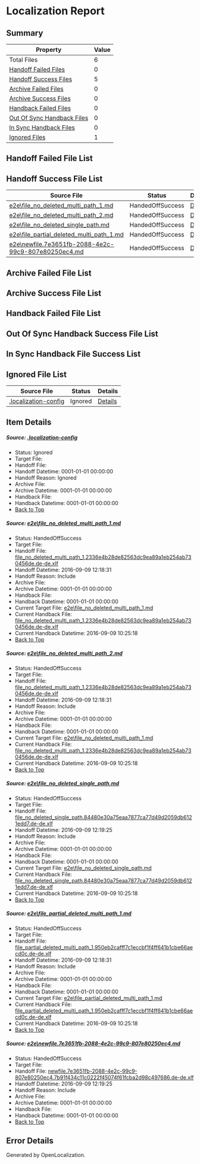 # <a name='report-top'></a> Localization Report

## Summary
 Property | Value 
 -------- | ----- 
 Total Files | 6
[ Handoff Failed Files ](#handoff-failed-list)| 0
[ Handoff Success Files ](#handoff-success-list)| 5
[ Archive Failed Files ](#archive-failed-list)| 0
[ Archive Success Files ](#archive-success-list)| 0
[ Handback Failed Files ](#handback-failed-list)| 0
[ Out Of Sync Handback Files ](#outofsync-handback-success-list)| 0
[ In Sync Handback Files ](#insync-handback-success-list)| 0
[ Ignored Files ](#ignored-list)| 1

## <a name='handoff-failed-list'></a> Handoff Failed File List

## <a name='handoff-success-list'></a> Handoff Success File List
 Source File | Status | Details 
 ----------- | ------ | ------- 
 [e2e\file_no_deleted_multi_path_1.md](https://github.com/OpenLocalizationTestOrg/ol-test0/blob/068e1240352dd8ca2b974277bf4ff16d4762472f/e2e/file_no_deleted_multi_path_1.md) | HandedOffSuccess | [Details](#89c5ad7a703d40e781285354a3a9df1157a292fb1)
 [e2e\file_no_deleted_multi_path_2.md](https://github.com/OpenLocalizationTestOrg/ol-test0/blob/e8a34013fc5e844a6e9025c754572cc74021b92e/e2e/file_no_deleted_multi_path_2.md) | HandedOffSuccess | [Details](#89c5ad7a703d40e781285354a3a9df1157a292fb2)
 [e2e\file_no_deleted_single_path.md](https://github.com/OpenLocalizationTestOrg/ol-test0/blob/e8a34013fc5e844a6e9025c754572cc74021b92e/e2e/file_no_deleted_single_path.md) | HandedOffSuccess | [Details](#868df3fb686834811c3ecee511194f9ec7e3a7bb3)
 [e2e\file_partial_deleted_multi_path_1.md](https://github.com/OpenLocalizationTestOrg/ol-test0/blob/068e1240352dd8ca2b974277bf4ff16d4762472f/e2e/file_partial_deleted_multi_path_1.md) | HandedOffSuccess | [Details](#13cde5d94390eca17f667c7b44c6100184346ba54)
 [e2e\newfile.7e3651fb-2088-4e2c-99c9-807e80250ec4.md](https://github.com/OpenLocalizationTestOrg/ol-test0/blob/e8a34013fc5e844a6e9025c754572cc74021b92e/e2e/newfile.7e3651fb-2088-4e2c-99c9-807e80250ec4.md) | HandedOffSuccess | [Details](#7348136a1fc9f6ac3a39bbe951950133a2af5fcf5)

## <a name='archive-failed-list'></a> Archive Failed File List

## <a name='archive-success-list'></a> Archive Success File List

## <a name='handback-failed-list'></a> Handback Failed File List

## <a name='outofsync-handback-success-list'></a> Out Of Sync Handback Success File List

## <a name='insync-handback-success-list'></a> In Sync Handback File Success List

## <a name='ignored-list'></a> Ignored File List
 Source File | Status | Details 
 ----------- | ------ | ------- 
 [.localization-config](https://github.com/OpenLocalizationTestOrg/ol-test0/blob/e8a34013fc5e844a6e9025c754572cc74021b92e/.localization-config) | Ignored | [Details](#c268a05ecaa7ec85942ed632c29928ee5bd6da8d0)

## Item Details
##### <a name='c268a05ecaa7ec85942ed632c29928ee5bd6da8d0'></a> Source: [.localization-config](https://github.com/OpenLocalizationTestOrg/ol-test0/blob/e8a34013fc5e844a6e9025c754572cc74021b92e/.localization-config)
* Status: Ignored
* Target File: 
* Handoff File: 
* Handoff Datetime: 0001-01-01 00:00:00
* Handoff Reason: Ignored
* Archive File: 
* Archive Datetime: 0001-01-01 00:00:00
* Handback File: 
* Handback Datetime: 0001-01-01 00:00:00
* [Back to Top](#report-top)

##### <a name='89c5ad7a703d40e781285354a3a9df1157a292fb1'></a> Source: [e2e\file_no_deleted_multi_path_1.md](https://github.com/OpenLocalizationTestOrg/ol-test0/blob/068e1240352dd8ca2b974277bf4ff16d4762472f/e2e/file_no_deleted_multi_path_1.md)
* Status: HandedOffSuccess
* Target File: 
* Handoff File: [file_no_deleted_multi_path_1.2336e4b28de82563dc9ea89a1eb254ab730456de.de-de.xlf](https://github.com/OpenLocalizationTestOrg/ol-test0-handoff/blob/293a4984a7d4c72bfd2688c992efaaa071a7ec35/ol-handoff/OpenLocalizationTestOrg/ol-test0-dede/yuwzho/mt/file_no_deleted_multi_path_1.2336e4b28de82563dc9ea89a1eb254ab730456de.de-de.xlf)
* Handoff Datetime: 2016-09-09 12:18:31
* Handoff Reason: Include
* Archive File: 
* Archive Datetime: 0001-01-01 00:00:00
* Handback File: 
* Handback Datetime: 0001-01-01 00:00:00
* Current Target File: [e2e\file_no_deleted_multi_path_1.md](https://github.com/OpenLocalizationTestOrg/ol-test0-dede/blob/6aac344de964c75fb35066d7b0788170749f01ad/e2e/file_no_deleted_multi_path_1.md)
* Current Handback File: [file_no_deleted_multi_path_1.2336e4b28de82563dc9ea89a1eb254ab730456de.de-de.xlf](https://github.com/OpenLocalizationTestOrg/ol-test0-handback/blob/9d0a25d7c2421e3ccd13aeabc2aa22c328251534/ol-handback/OpenLocalizationTestOrg/ol-test0-dede/yuwzho/mt/file_no_deleted_multi_path_1.2336e4b28de82563dc9ea89a1eb254ab730456de.de-de.xlf)
* Current Handback Datetime: 2016-09-09 10:25:18
* [Back to Top](#report-top)

##### <a name='89c5ad7a703d40e781285354a3a9df1157a292fb2'></a> Source: [e2e\file_no_deleted_multi_path_2.md](https://github.com/OpenLocalizationTestOrg/ol-test0/blob/e8a34013fc5e844a6e9025c754572cc74021b92e/e2e/file_no_deleted_multi_path_2.md)
* Status: HandedOffSuccess
* Target File: 
* Handoff File: [file_no_deleted_multi_path_1.2336e4b28de82563dc9ea89a1eb254ab730456de.de-de.xlf](https://github.com/OpenLocalizationTestOrg/ol-test0-handoff/blob/293a4984a7d4c72bfd2688c992efaaa071a7ec35/ol-handoff/OpenLocalizationTestOrg/ol-test0-dede/yuwzho/mt/file_no_deleted_multi_path_1.2336e4b28de82563dc9ea89a1eb254ab730456de.de-de.xlf)
* Handoff Datetime: 2016-09-09 12:18:31
* Handoff Reason: Include
* Archive File: 
* Archive Datetime: 0001-01-01 00:00:00
* Handback File: 
* Handback Datetime: 0001-01-01 00:00:00
* Current Target File: [e2e\file_no_deleted_multi_path_1.md](https://github.com/OpenLocalizationTestOrg/ol-test0-dede/blob/6aac344de964c75fb35066d7b0788170749f01ad/e2e/file_no_deleted_multi_path_1.md)
* Current Handback File: [file_no_deleted_multi_path_1.2336e4b28de82563dc9ea89a1eb254ab730456de.de-de.xlf](https://github.com/OpenLocalizationTestOrg/ol-test0-handback/blob/9d0a25d7c2421e3ccd13aeabc2aa22c328251534/ol-handback/OpenLocalizationTestOrg/ol-test0-dede/yuwzho/mt/file_no_deleted_multi_path_1.2336e4b28de82563dc9ea89a1eb254ab730456de.de-de.xlf)
* Current Handback Datetime: 2016-09-09 10:25:18
* [Back to Top](#report-top)

##### <a name='868df3fb686834811c3ecee511194f9ec7e3a7bb3'></a> Source: [e2e\file_no_deleted_single_path.md](https://github.com/OpenLocalizationTestOrg/ol-test0/blob/e8a34013fc5e844a6e9025c754572cc74021b92e/e2e/file_no_deleted_single_path.md)
* Status: HandedOffSuccess
* Target File: 
* Handoff File: [file_no_deleted_single_path.84480e30a75eaa7877ca77d49d2059db6121edd7.de-de.xlf](https://github.com/OpenLocalizationTestOrg/ol-test0-handoff/blob/0704242906e1719377aff9c211a0a88e5d2b41ee/ol-handoff/OpenLocalizationTestOrg/ol-test0-dede/yuwzho/mt/file_no_deleted_single_path.84480e30a75eaa7877ca77d49d2059db6121edd7.de-de.xlf)
* Handoff Datetime: 2016-09-09 12:19:25
* Handoff Reason: Include
* Archive File: 
* Archive Datetime: 0001-01-01 00:00:00
* Handback File: 
* Handback Datetime: 0001-01-01 00:00:00
* Current Target File: [e2e\file_no_deleted_single_path.md](https://github.com/OpenLocalizationTestOrg/ol-test0-dede/blob/6aac344de964c75fb35066d7b0788170749f01ad/e2e/file_no_deleted_single_path.md)
* Current Handback File: [file_no_deleted_single_path.84480e30a75eaa7877ca77d49d2059db6121edd7.de-de.xlf](https://github.com/OpenLocalizationTestOrg/ol-test0-handback/blob/9d0a25d7c2421e3ccd13aeabc2aa22c328251534/ol-handback/OpenLocalizationTestOrg/ol-test0-dede/yuwzho/mt/file_no_deleted_single_path.84480e30a75eaa7877ca77d49d2059db6121edd7.de-de.xlf)
* Current Handback Datetime: 2016-09-09 10:25:18
* [Back to Top](#report-top)

##### <a name='13cde5d94390eca17f667c7b44c6100184346ba54'></a> Source: [e2e\file_partial_deleted_multi_path_1.md](https://github.com/OpenLocalizationTestOrg/ol-test0/blob/068e1240352dd8ca2b974277bf4ff16d4762472f/e2e/file_partial_deleted_multi_path_1.md)
* Status: HandedOffSuccess
* Target File: 
* Handoff File: [file_partial_deleted_multi_path_1.950eb2cafff7c1eccbf1f4ff641b1cbe66aecd0c.de-de.xlf](https://github.com/OpenLocalizationTestOrg/ol-test0-handoff/blob/293a4984a7d4c72bfd2688c992efaaa071a7ec35/ol-handoff/OpenLocalizationTestOrg/ol-test0-dede/yuwzho/mt/file_partial_deleted_multi_path_1.950eb2cafff7c1eccbf1f4ff641b1cbe66aecd0c.de-de.xlf)
* Handoff Datetime: 2016-09-09 12:18:31
* Handoff Reason: Include
* Archive File: 
* Archive Datetime: 0001-01-01 00:00:00
* Handback File: 
* Handback Datetime: 0001-01-01 00:00:00
* Current Target File: [e2e\file_partial_deleted_multi_path_1.md](https://github.com/OpenLocalizationTestOrg/ol-test0-dede/blob/6aac344de964c75fb35066d7b0788170749f01ad/e2e/file_partial_deleted_multi_path_1.md)
* Current Handback File: [file_partial_deleted_multi_path_1.950eb2cafff7c1eccbf1f4ff641b1cbe66aecd0c.de-de.xlf](https://github.com/OpenLocalizationTestOrg/ol-test0-handback/blob/9d0a25d7c2421e3ccd13aeabc2aa22c328251534/ol-handback/OpenLocalizationTestOrg/ol-test0-dede/yuwzho/mt/file_partial_deleted_multi_path_1.950eb2cafff7c1eccbf1f4ff641b1cbe66aecd0c.de-de.xlf)
* Current Handback Datetime: 2016-09-09 10:25:18
* [Back to Top](#report-top)

##### <a name='7348136a1fc9f6ac3a39bbe951950133a2af5fcf5'></a> Source: [e2e\newfile.7e3651fb-2088-4e2c-99c9-807e80250ec4.md](https://github.com/OpenLocalizationTestOrg/ol-test0/blob/e8a34013fc5e844a6e9025c754572cc74021b92e/e2e/newfile.7e3651fb-2088-4e2c-99c9-807e80250ec4.md)
* Status: HandedOffSuccess
* Target File: 
* Handoff File: [newfile.7e3651fb-2088-4e2c-99c9-807e80250ec4.7b91f434c11c0222f45074f61fcba2d98c497686.de-de.xlf](https://github.com/OpenLocalizationTestOrg/ol-test0-handoff/blob/0704242906e1719377aff9c211a0a88e5d2b41ee/ol-handoff/OpenLocalizationTestOrg/ol-test0-dede/yuwzho/mt/newfile.7e3651fb-2088-4e2c-99c9-807e80250ec4.7b91f434c11c0222f45074f61fcba2d98c497686.de-de.xlf)
* Handoff Datetime: 2016-09-09 12:19:25
* Handoff Reason: Include
* Archive File: 
* Archive Datetime: 0001-01-01 00:00:00
* Handback File: 
* Handback Datetime: 0001-01-01 00:00:00
* [Back to Top](#report-top)


## Error Details

Generated by OpenLocalization.
